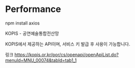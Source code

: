 # Performance

npm install axios

KOPIS - 공연예술통합전산망

KOPIS에서 제공하는 API이며, 서비스 키 발급 후 사용이 가능합니다.

링크
https://kopis.or.kr/por/cs/openapi/openApiList.do?menuId=MNU_00074&tabId=tab1_1
